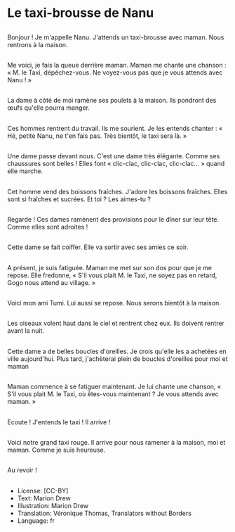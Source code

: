 # Le taxi-brousse de Nanu

##
Bonjour ! Je m'appelle Nanu. J'attends un taxi-brousse avec
maman. Nous rentrons à la maison.

##
Me voici, je fais la queue derrière maman. Maman me chante
une chanson : « M. le Taxi, dépêchez-vous. Ne voyez-vous
pas que je vous attends avec Nanu ! »

##
La dame à côté de moi ramène ses poulets à la maison. Ils
pondront des œufs qu'elle pourra manger.

##
Ces hommes rentrent du travail. Ils me sourient. Je les
entends chanter : « Hé, petite Nanu, ne t'en fais pas. Très
bientôt, le taxi sera là. »

##
Une dame passe devant nous. C'est une dame très élégante.
Comme ses chaussures sont belles ! Elles font « clic-clac, clic-clac, clic-clac... » quand elle marche.

##
Cet homme vend des boissons fraîches. J'adore les boissons
fraîches. Elles sont si fraîches et sucrées. Et toi ? Les aimes-tu ?

##
Regarde ! Ces dames ramènent des provisions pour le dîner
sur leur tête. Comme elles sont adroites !

##
Cette dame se fait coiffer. Elle va sortir avec ses amies ce
soir.

##
A présent, je suis fatiguée. Maman me met sur son dos pour
que je me repose. Elle fredonne, « S'il vous plait M. le Taxi,
ne soyez pas en retard, Gogo nous attend au village. »

##
Voici mon ami Tumi. Lui aussi se repose. Nous serons bientôt
à la maison.

##
Les oiseaux volent haut dans le ciel et rentrent chez eux. Ils
doivent rentrer avant la nuit.

##
Cette dame a de belles boucles d'oreilles. Je crois qu'elle les
a achetées en ville aujourd'hui. Plus tard, j'achèterai plein de
boucles d'oreilles pour moi et maman

##
Maman commence à se fatiguer maintenant. Je lui chante
une chanson, « S'il vous plait M. le Taxi, où êtes-vous
maintenant ? Je vous attends avec maman. »

##
Ecoute ! J'entends le taxi ! Il arrive !

##
Voici notre grand taxi rouge. Il arrive pour nous ramener à la
maison, moi et maman. Comme je suis heureuse.

##
Au revoir !

##
* License: [CC-BY]
* Text: Marion Drew
* Illustration: Marion Drew
* Translation: Véronique Thomas, Translators without Borders
* Language: fr
